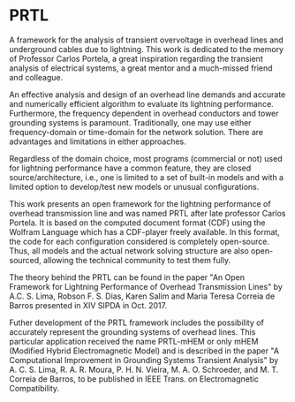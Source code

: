 # PRTL
A framework for the analysis of transient overvoltage in overhead lines and underground cables due to lightning. This work is dedicated to the memory of Professor Carlos Portela, a great inspiration regarding the transient analysis of electrical systems, a great mentor and a much-missed friend and colleague.

An effective analysis and design of an overhead line demands and accurate and numerically efficient algorithm to evaluate its lightning performance. Furthermore, the frequency dependent in overhead conductors and tower grounding systems is paramount. Traditionally, one may use either frequency-domain or time-domain for the network solution. There are advantages and limitations in either approaches.

Regardless of the domain choice, most programs (commercial or not) used for lightning performance have a common feature, they are closed source/architecture, i.e., one is limited to a set of built-in models and with a limited option to develop/test new models or unusual configurations.

This work presents an open framework for the lightning performance of overhead transmission line and was named PRTL after late professor Carlos Portela. It is based on the computed document format (CDF) using the Wolfram Language which has a CDF-player freely available. In this format, the code for each configuration considered is completely open-source. Thus, all models and the actual network solving structure are also open-sourced, allowing the technical community to test them fully.

The theory behind the PRTL can be found in the paper "An Open Framework for Lightning Performance of Overhead Transmission Lines" by A.C. S. Lima, Robson F. S. Dias, Karen Salim and Maria Teresa Correia de Barros presented in XIV SIPDA in Oct. 2017. 

Futher development of the PRTL framework includes the possibility of accurately represent the grounding systems of overhead lines. This particular application received the name PRTL-mHEM or only mHEM (Modified Hybrid Electromagnetic Model) and is described in the paper "A Computational Improvement in Grounding Systems Transient Analysis" by A. C. S. Lima, R. A. R. Moura, P. H. N. Vieira, M. A. O. Schroeder, and M. T. Correia de Barros, to be published in IEEE Trans. on Electromagnetic Compatibility.  
